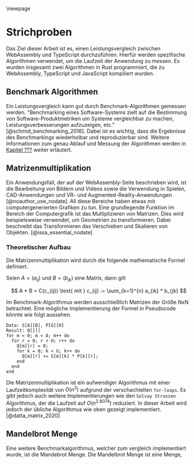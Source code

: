 \newpage 

# Strichproben
Das Ziel dieser Arbeit ist es, einen Leistungsvergleich zwischen WebAssembly und TypeScript durchzuführen. Hierfür werden spezifische Algorithmen verwendet, um die Laufzeit der Anwendung zu messen. Es wurden insgesamt zwei Algorithmen in Rust programmiert, die zu WebAssembly, TypeScript und JavaScript kompiliert wurden. 

## Benchmark Algorithmen
Ein Leistungsvergleich kann gut durch Benchmark-Algorithmen gemessen werden. "Benchmarking eines Software-Systems zielt auf die Bestimmung von Software-Produktmetriken um Systeme vergleichbar zu machen, Leistungsverbesserungen aufzuzeigen, etc." [@schmid_benchmarking_2016]. Dabei ist es wichtig, dass die Ergebnisse des Benchmarkings wiederholbar und reproduzierbar sind. Weitere Informationen zum genau Ablauf und Messung der Algorithmen werden in [Kapitel ???]() weiter erläutert. 

## Matrizenmultiplikation
Ein Anwendungsfall, der auf der WebAssembly-Seite beschrieben wird, ist die Bearbeitung von Bildern und Videos sowie die Verwendung in Spielen, CAD-Anwendungen und VR- und Augmented-Reality-Anwendungen [@noauthor_use_nodate]. All diese Bereiche haben etwas mit computergenerierten Grafiken zu tun. Eine grundlegende Funktion im Bereich der Computergrafik ist das Multiplizieren von Matrizen. Dies wird beispielsweise verwendet, um Geometrien zu transformieren. Dabei beschreibt das Transformieren das Verschieben und Skalieren von Objekten. [@issa_essential_nodate]

### Theoretischer Aufbau
Die Matrizenmultiplikation wird durch die folgende mathematische Formel definiert.

Seien $A=(a_{ij})$ und $B=(b_{jk})$ eine Matrix, dann gilt

$$
A * B = C(c_{ij}) \text{  mit  }
c_{ij} := \sum_{k=1}^{n} a_{ik} * b_{jk}
$$

Im Benchmark-Algorithmus werden ausschließlich Matrizen der Größe NxN betrachtet. Eine mögliche Implementierung der Formel in Pseudocode könnte wie folgt aussehen.

```
Data: S[A][B], P[G][H]
Result: Q[][]
for m = 0; m < A; m++ do
  for r = 0; r < H; r++ do
    Q[m][r] = 0;
    for k = 0; k < G; k++ do
      Q[m][r] += S[m][k] * P[k][r];
    end 
  end
end
```

Die Matrizenmultiplikation ist ein aufwendiger Algorithmus mit einer Laufzeitkomplexität von $O(n^3)$ aufgrund der verschachtelten `for-loops`. Es gibt jedoch auch weitere Implementierungen wie den `Solvay Strassen` Algorithmus, der die Laufzeit auf $O(n^{2.8074})$ reduziert. In dieser Arbeit wird jedoch der übliche Algorithmus wie oben gezeigt implementiert.
[@datta_matrix_2020]

## Mandelbrot Menge
Eine weitere Benchmarkalgorithmus, welcher zum vergleich implementiert wurde, ist die Mandebrot Menge. Die Mandelbrot Menge ist eine Menge, 
